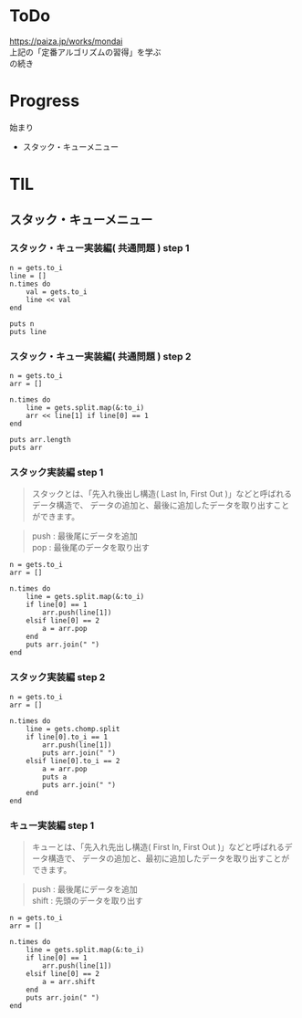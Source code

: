 # ToDo
https://paiza.jp/works/mondai<br>
上記の「定番アルゴリズムの習得」を学ぶ<br>
の続き

# Progress
始まり

- スタック・キューメニュー

# TIL

## スタック・キューメニュー

### スタック・キュー実装編( 共通問題 ) step 1

```
n = gets.to_i
line = []
n.times do
    val = gets.to_i
    line << val
end

puts n
puts line
```

### スタック・キュー実装編( 共通問題 ) step 2

```
n = gets.to_i
arr = []

n.times do
    line = gets.split.map(&:to_i)
    arr << line[1] if line[0] == 1
end

puts arr.length
puts arr
```

### スタック実装編 step 1

> スタックとは、「先入れ後出し構造( Last In, First Out )」などと呼ばれるデータ構造で、
データの追加と、最後に追加したデータを取り出すことができます。

> push : 最後尾にデータを追加<br>
pop : 最後尾のデータを取り出す

```
n = gets.to_i
arr = []

n.times do
    line = gets.split.map(&:to_i)
    if line[0] == 1
        arr.push(line[1])
    elsif line[0] == 2
        a = arr.pop
    end
    puts arr.join(" ")
end
```

### スタック実装編 step 2

```
n = gets.to_i
arr = []

n.times do
    line = gets.chomp.split
    if line[0].to_i == 1
        arr.push(line[1])
        puts arr.join(" ")
    elsif line[0].to_i == 2
        a = arr.pop
        puts a
        puts arr.join(" ")
    end
end
```

### キュー実装編 step 1

> キューとは、「先入れ先出し構造( First In, First Out )」などと呼ばれるデータ構造で、
データの追加と、最初に追加したデータを取り出すことができます。

> push : 最後尾にデータを追加<br>
shift : 先頭のデータを取り出す

```
n = gets.to_i
arr = []

n.times do
    line = gets.split.map(&:to_i)
    if line[0] == 1
        arr.push(line[1])
    elsif line[0] == 2
        a = arr.shift
    end
    puts arr.join(" ")
end
```